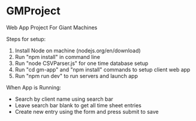 # GMProject
Web App Project For Giant Machines

Steps for setup:
1. Install Node on machine (nodejs.org/en/download)
2. Run "npm install" in command line
3. Run "node CSVParser.js" for one time database setup
4. Run "cd gm-app" and "npm install" commands to setup client web app
5. Run "npm run dev" to run servers and launch app

When App is Running:
- Search by client name using search bar
- Leave search bar blank to get all time sheet entries
- Create new entry using the form and press submit to save

